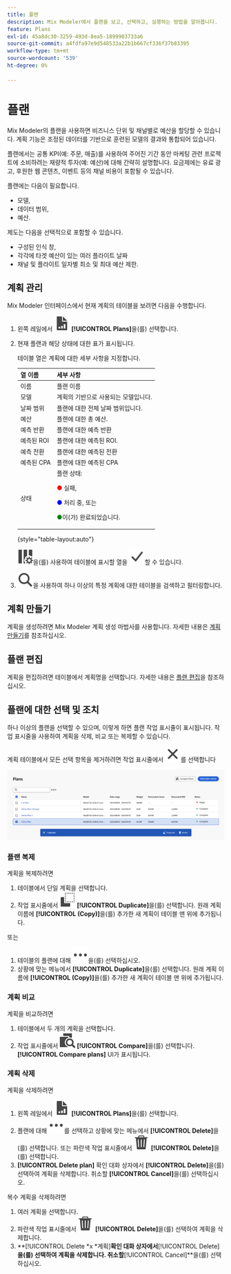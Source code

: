 ```yaml
---
title: 플랜
description: Mix Modeler에서 플랜을 보고, 선택하고, 실행하는 방법을 알아봅니다.
feature: Plans
exl-id: 45a8dc30-3259-493d-8ea5-1899903733a6
source-git-commit: a4fdfa97e9d548533a22b1b667cf336f37b83395
workflow-type: tm+mt
source-wordcount: '539'
ht-degree: 0%

---
```


# 플랜

Mix Modeler의 플랜을 사용하면 비즈니스 단위 및 채널별로 예산을 할당할 수 있습니다. 계획 기능은 조정된 데이터를 기반으로 훈련된 모델의 결과와 통합되어 있습니다.

플랜에서는 공통 KPI(예: 주문, 매출)를 사용하여 주어진 기간 동안 마케팅 관련 프로젝트에 소비하려는 재량적 투자(예: 예산)에 대해 간략히 설명합니다. 요금제에는 유료 광고, 후원한 웹 콘텐츠, 이벤트 등의 채널 비용이 포함될 수 있습니다.

플랜에는 다음이 필요합니다.

- 모델,
- 데이터 범위,
- 예산.

제도는 다음을 선택적으로 포함할 수 있습니다.

- 구성된 인식 창,
- 각각에 타겟 예산이 있는 여러 플라이트 날짜
- 채널 및 플라이트 일자별 최소 및 최대 예산 제한.


## 계획 관리

Mix Modeler 인터페이스에서 현재 계획의 테이블을 보려면 다음을 수행합니다.

1. 왼쪽 레일에서 ![](/help/assets/icons/FileChart.svg) **[!UICONTROL Plans]**&#x200B;을(를) 선택합니다.

1. 현재 플랜과 해당 상태에 대한 표가 표시됩니다.

   테이블 열은 계획에 대한 세부 사항을 지정합니다.

   | 열 이름 | 세부 사항 |
   |---|---|
   | 이름 | 플랜 이름 |
   | 모델 | 계획의 기반으로 사용되는 모델입니다. |
   | 날짜 범위 | 플랜에 대한 전체 날짜 범위입니다. |
   | 예산 | 플랜에 대한 총 예산. |
   | 예측 반환 | 플랜에 대한 예측 반환 |
   | 예측된 ROI | 플랜에 대한 예측된 ROI. |
   | 예측 전환 | 플랜에 대한 예측된 전환 |
   | 예측된 CPA | 플랜에 대한 예측된 CPA |
   | 상태 | 플랜 상태: <p><span style="color:red">●</span> 실패, <p><span style="color:blue">●</span> 처리 중, 또는 <p><span style="color:green">●</span>이(가) 완료되었습니다. |

   {style="table-layout:auto"}

   ![ColumnSetting](/help/assets/icons/ColumnSetting.svg)을(를) 사용하여 테이블에 표시할 열을 ![확인 표시](/help/assets/icons/Checkmark.svg)할 수 있습니다.

1. ![검색](/help/assets/icons/Search.svg)을 사용하여 하나 이상의 특정 계획에 대한 테이블을 검색하고 필터링합니다.

## 계획 만들기

계획을 생성하려면 Mix Modeler 계획 생성 마법사를 사용합니다. 자세한 내용은 [계획 만들기](create.md)를 참조하십시오.


## 플랜 편집

계획을 편집하려면 테이블에서 계획명을 선택합니다. 자세한 내용은 [플랜 편집](edit.md)을 참조하십시오.


## 플랜에 대한 선택 및 조치

하나 이상의 플랜을 선택할 수 있으며, 이렇게 하면 플랜 작업 표시줄이 표시됩니다. 작업 표시줄을 사용하여 계획을 삭제, 비교 또는 복제할 수 있습니다.

계획 테이블에서 모든 선택 항목을 제거하려면 작업 표시줄에서 ![닫기](/help/assets/icons/Close.svg)를 선택합니다

![플랜 작업 표시줄](/help/assets/plans-action-bar.png)

### 플랜 복제

계획을 복제하려면

1. 테이블에서 단일 계획을 선택합니다.
1. 작업 표시줄에서 ![복사](/help/assets/icons/Copy.svg) **[!UICONTROL Duplicate]**&#x200B;을(를) 선택합니다. 원래 계획 이름에 **[!UICONTROL (Copy)]**&#x200B;을(를) 추가한 새 계획이 테이블 맨 위에 추가됩니다.

또는

1. 테이블의 플랜에 대해 ![자세히](/help/assets/icons/More.svg)을(를) 선택하십시오.
1. 상황에 맞는 메뉴에서 **[!UICONTROL Duplicate]**&#x200B;을(를) 선택합니다. 원래 계획 이름에 **[!UICONTROL (Copy)]**&#x200B;을(를) 추가한 새 계획이 테이블 맨 위에 추가됩니다.

### 계획 비교

계획을 비교하려면

1. 테이블에서 두 개의 계획을 선택합니다.
1. 작업 표시줄에서 ![비교](/help/assets/icons/Compare.svg) **[!UICONTROL Compare]**&#x200B;을(를) 선택합니다. **[!UICONTROL Compare plans]** UI가 표시됩니다.


### 계획 삭제

계획을 삭제하려면

1. 왼쪽 레일에서 ![](/help/assets/icons/FileChart.svg) **[!UICONTROL Plans]**&#x200B;을(를) 선택합니다.
1. 플랜에 대해 ![자세히](/help/assets/icons/More.svg)를 선택하고 상황에 맞는 메뉴에서 **[!UICONTROL Delete]**&#x200B;을(를) 선택합니다. 또는 파란색 작업 표시줄에서 ![삭제](/help/assets/icons/Delete.svg) **[!UICONTROL Delete]**&#x200B;을(를) 선택합니다.
1. **[!UICONTROL Delete plan]** 확인 대화 상자에서 **[!UICONTROL Delete]**&#x200B;을(를) 선택하여 계획을 삭제합니다. 취소할 **[!UICONTROL Cancel]**&#x200B;을(를) 선택하십시오.

복수 계획을 삭제하려면

1. 여러 계획을 선택합니다.
1. 파란색 작업 표시줄에서 ![삭제](/help/assets/icons/Delete.svg) **[!UICONTROL Delete]**&#x200B;을(를) 선택하여 계획을 삭제합니다.
1. **[!UICONTROL Delete *x *계획]**확인 대화 상자에서&#x200B;**[!UICONTROL Delete]**을(를) 선택하여 계획을 삭제합니다. 취소할&#x200B;**[!UICONTROL Cancel]**을(를) 선택하십시오.
